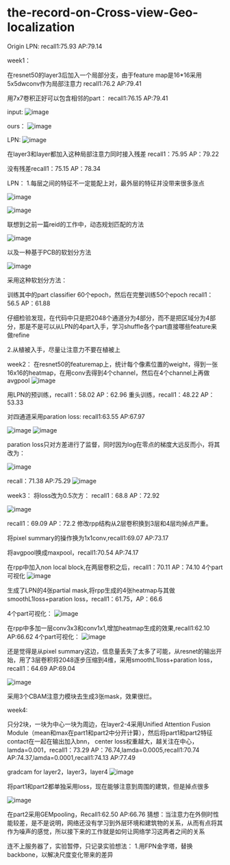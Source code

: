 # the-record-on-Cross-view-Geo-localization
Origin LPN:
recall1:75.93 AP:79.14

week1：

在resnet50的layer3后加入一个局部分支，由于feature map是16*16采用5x5dwconv作为局部注意力
recall1:76.2 AP:79.41

用7x7卷积正好可以包含相邻的part：
recall1:76.15 AP:79.41

input:
![image](https://user-images.githubusercontent.com/61531491/161293648-557f64a3-f144-4ffc-9403-a1f0282014c8.png)

ours：
![image](https://user-images.githubusercontent.com/61531491/161362630-f1c72463-1144-4e4f-99c9-febfdbcd95e7.png)


LPN:
![image](https://user-images.githubusercontent.com/61531491/161293484-d2f78512-34e3-46b3-b189-9acbf05c9be9.png)

在layer3和layer都加入这种局部注意力同时接入残差
recall1：75.95 AP：79.22

没有残差recall1：75.15 AP：78.34

LPN：
1.每层之间的特征不一定能配上对，最外层的特征并没带来很多涨点

![image](https://user-images.githubusercontent.com/61531491/161387638-2a735c7c-3be7-4809-b371-cdbe1e8d8e4a.png)

![image](https://user-images.githubusercontent.com/61531491/161378292-5d0458d8-7024-4571-94e3-a1e3b3f2be33.png)

联想到之前一篇reid的工作中，动态规划匹配的方法

![image](https://user-images.githubusercontent.com/61531491/161389049-6b5ed36f-30a7-4772-8523-8be3f12cef98.png)

以及一种基于PCB的软划分方法

![image](https://user-images.githubusercontent.com/61531491/161389226-153cef4c-436c-4716-b70f-e1b56fb37785.png)

采用这种软划分方法：

训练其中的part classifier 60个epoch，然后在完整训练50个epoch
recall1：56.5 AP：61.88

仔细检验发现，在代码中只是把2048个通道分为4部分，而不是把区域分为4部分，那是不是可以从LPN的4part入手，学习shuffle各个part直接哪些feature来做refine

2.从植被入手，尽量让注意力不要在植被上

week2：
在resnet50的featuremap上，统计每个像素位置的weight，得到一张16x16的heatmap，在用conv去得到4个channel，然后在4个channel上再做avgpool
![image](https://user-images.githubusercontent.com/61531491/161483697-c0fb0943-b7df-4522-828b-aacbc5e55da8.png)

用LPN的预训练，recall1：58.02 AP：62.96
重头训练，recall1：48.22 AP：53.33

对四通道采用paration loss: recall1:63.55 AP:67.97

![image](https://user-images.githubusercontent.com/61531491/161669126-b275de95-4022-4e36-9b99-a2432f8ba3cf.png)
![image](https://user-images.githubusercontent.com/61531491/161895746-c8b158d4-8323-47a0-b0e3-7ae222414fec.png)

paration loss只对方差进行了监督，同时因为log在零点的梯度大远反而小，将其改为：

![image](https://user-images.githubusercontent.com/61531491/161888746-8e4a28af-ba36-4666-99ee-ec1834b8473f.png)

recall：71.38 AP:75.29
![image](https://user-images.githubusercontent.com/61531491/161889517-f5f2fca3-109c-4dab-b764-51f2b785c31e.png)

week3：
将loss改为0.5次方：
recall1：68.8 AP：72.92


![image](https://user-images.githubusercontent.com/61531491/162189504-e218867e-4a79-4b4f-aa8d-8ed030dd4f74.png)

recall1：69.09 AP：72.2
修改rpp结构从2层卷积换到3层和4层均掉点严重。

将pixel summary的操作换为1x1conv,recall1:69.07 AP:73.17

将avgpool换成maxpool，recall1:70.54 AP:74.17


在rpp中加入non local block,在两层卷积之后，recall1：70.11 AP：74.10
4个part可视化
![image](https://user-images.githubusercontent.com/61531491/162727553-8179c6d9-d9fe-4fda-8714-70802981c4cf.png)

生成了LPN的4张partial mask,将rpp生成的4张heatmap与其做smoothL1loss+paration loss，recall1：61.75，AP：66.6

4个part可视化：
![image](https://user-images.githubusercontent.com/61531491/162949111-2c06420e-4e9d-43cb-9f6c-42e7ea62d8cd.png)

在rpp中多加一层conv3x3和conv1x1,增加heatmap生成的效果,recall1:62.10 AP:66.62
4个part可视化：
![image](https://user-images.githubusercontent.com/61531491/163002878-63943f6c-d941-48de-936b-c7eaaa82537f.png)

还是觉得是从pixel summary这边，信息量丢失了太多了可能，从resnet的输出开始，用了3层卷积将2048逐步压缩到4维，采用smoothL1loss+paration loss，recall1：64.69 AP:69.04

![image](https://user-images.githubusercontent.com/61531491/163090347-628d767b-3eb7-4187-b4ea-ce59121d38fd.png)


采用3个CBAM注意力模块去生成3张mask，效果很烂。

week4:

只分2块，一块为中心一块为周边，在layer2-4采用Unified Attention Fusion Module（mean和max在part1和part2中分开计算），然后将part1和part2特征contact在一起在输出加入bnn，
center loss权重越大，越关注在中心，lamda=0.001，recall1：73.29 AP：76.74,lamda=0.0005,recall1:70.74 AP:74.37,lamda=0.0001,recall1:74.13 AP:77.49

gradcam for layer2，layer3，layer4
![image](https://user-images.githubusercontent.com/61531491/164746746-eefa42d2-494c-4e8e-93be-98956d7ed327.png)

将part1和part2都单独采用loss，现在能够注意到周围的建筑，但是掉点很多

![image](https://user-images.githubusercontent.com/61531491/164959392-87ac760e-8b38-44b4-a51f-51a26fef2630.png)

在part2采用GEMpooling，Recall1:62.50 AP:66.76
猜想：当注意力在外侧时性能较差，是不是说明，网络还没有学习到外层环境和建筑物的关系，从而有点将其作为噪声的感觉，所以接下来的工作就是如何让网络学习这两者之间的关系


连不上服务器了，实验暂停，只记录实验想法：
1.用FPN金字塔，替换backbone，以解决尺度变化带来的差异

